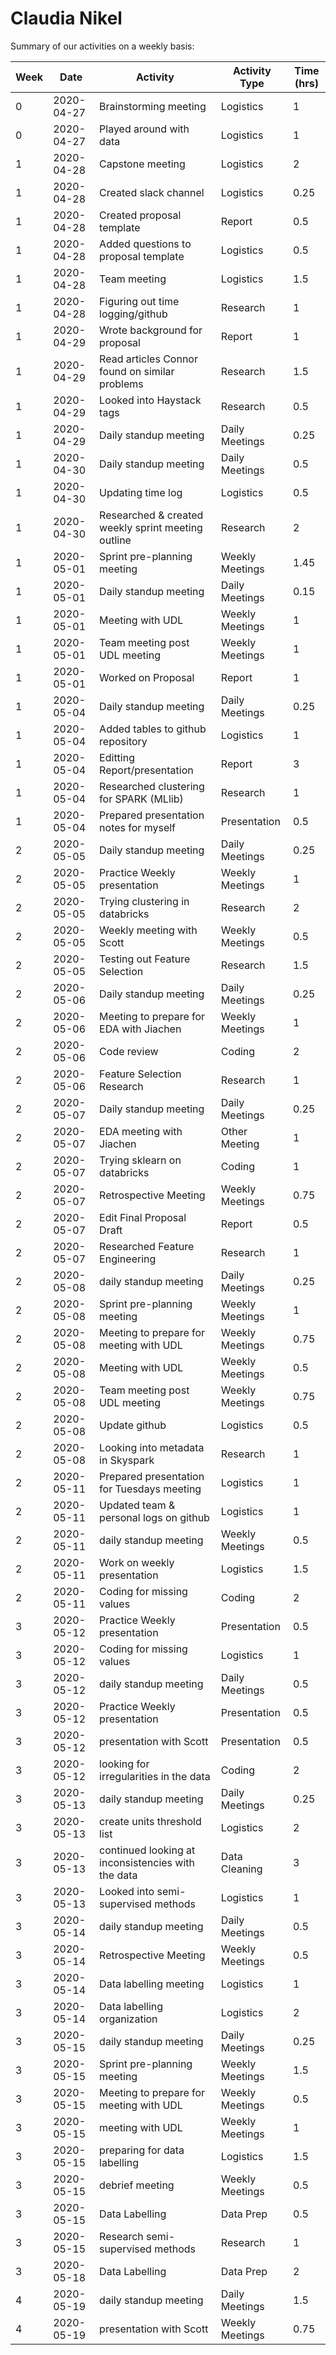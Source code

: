 # Claudia Nikel

Summary of our activities on a weekly basis:

| Week | Date | Activity  | Activity Type | Time (hrs)   |
| ------------- | ------------- | ------------- | ------------- |------------- | 
|0|2020-04-27|Brainstorming meeting|Logistics|1|
|0|2020-04-27|Played around with data|Logistics|1|
|1|2020-04-28|Capstone meeting|Logistics|2|
|1|2020-04-28|Created slack channel|Logistics|0.25|
|1|2020-04-28|Created proposal template|Report|0.5|
|1|2020-04-28|Added questions to proposal template|Logistics|0.5|
|1|2020-04-28|Team meeting|Logistics|1.5|
|1|2020-04-28|Figuring out time logging/github |Research|1|
|1|2020-04-29|Wrote background for proposal|Report|1|
|1|2020-04-29|Read articles Connor found on similar problems|Research|1.5|
|1|2020-04-29|Looked into Haystack tags|Research|0.5|
|1|2020-04-29|Daily standup meeting|Daily Meetings|0.25|
|1|2020-04-30|Daily standup meeting|Daily Meetings|0.5|
|1|2020-04-30|Updating time log|Logistics|0.5|
|1|2020-04-30|Researched & created weekly sprint meeting outline|Research|2|
|1|2020-05-01|Sprint pre-planning meeting|Weekly Meetings|1.45|
|1|2020-05-01|Daily standup meeting|Daily Meetings|0.15|
|1|2020-05-01|Meeting with UDL|Weekly Meetings|1|
|1|2020-05-01|Team meeting post UDL meeting|Weekly Meetings|1|
|1|2020-05-01|Worked on Proposal|Report|1|
|1|2020-05-04|Daily standup meeting|Daily Meetings|0.25|
|1|2020-05-04|Added tables to github repository|Logistics|1|
|1|2020-05-04|Editting Report/presentation|Report|3|
|1|2020-05-04|Researched clustering for SPARK (MLlib)|Research|1|
|1|2020-05-04|Prepared presentation notes for myself|Presentation|0.5|
|2|2020-05-05|Daily standup meeting|Daily Meetings|0.25|
|2|2020-05-05|Practice Weekly presentation|Weekly Meetings|1|
|2|2020-05-05|Trying clustering in databricks|Research|2|
|2|2020-05-05|Weekly meeting with Scott|Weekly Meetings|0.5|
|2|2020-05-05|Testing out Feature Selection|Research|1.5|
|2|2020-05-06|Daily standup meeting|Daily Meetings|0.25|
|2|2020-05-06|Meeting to prepare for EDA with Jiachen|Weekly Meetings|1|
|2|2020-05-06|Code review|Coding|2|
|2|2020-05-06|Feature Selection Research|Research|1|
|2|2020-05-07|Daily standup meeting|Daily Meetings|0.25|
|2|2020-05-07|EDA meeting with Jiachen|Other Meeting|1|
|2|2020-05-07|Trying sklearn on databricks|Coding|1|
|2|2020-05-07|Retrospective Meeting|Weekly Meetings|0.75|
|2|2020-05-07|Edit Final Proposal Draft|Report|0.5|
|2|2020-05-07|Researched Feature Engineering|Research|1|
|2|2020-05-08|daily standup meeting|Daily Meetings|0.25|
|2|2020-05-08|Sprint pre-planning meeting|Weekly Meetings|1|
|2|2020-05-08|Meeting to prepare for meeting with UDL|Weekly Meetings|0.75|
|2|2020-05-08|Meeting with UDL|Weekly Meetings|0.5|
|2|2020-05-08|Team meeting post UDL meeting|Weekly Meetings|0.75|
|2|2020-05-08|Update github |Logistics|0.5|
|2|2020-05-08|Looking into metadata in Skyspark|Research|1|
|2|2020-05-11|Prepared presentation for Tuesdays meeting|Logistics|1|
|2|2020-05-11|Updated team & personal logs on github|Logistics|1|
|2|2020-05-11|daily standup meeting|Weekly Meetings|0.5|
|2|2020-05-11|Work on weekly presentation |Logistics|1.5|
|2|2020-05-11|Coding for missing values|Coding|2|
|3|2020-05-12|Practice Weekly presentation|Presentation|0.5|
|3|2020-05-12|Coding for missing values|Logistics|1|
|3|2020-05-12|daily standup meeting|Daily Meetings|0.5|
|3|2020-05-12|Practice Weekly presentation|Presentation|0.5|
|3|2020-05-12|presentation with Scott|Presentation|0.5|
|3|2020-05-12|looking for irregularities in the data|Coding|2|
|3|2020-05-13|daily standup meeting|Daily Meetings|0.25|
|3|2020-05-13|create units threshold list|Logistics|2|
|3|2020-05-13|continued looking at inconsistencies with the data|Data Cleaning|3|
|3|2020-05-13|Looked into semi-supervised methods|Logistics|1|
|3|2020-05-14|daily standup meeting|Daily Meetings|0.5|
|3|2020-05-14|Retrospective Meeting|Weekly Meetings|0.5|
|3|2020-05-14|Data labelling meeting|Logistics|1|
|3|2020-05-14|Data labelling organization|Logistics|2|
|3|2020-05-15|daily standup meeting|Daily Meetings|0.25|
|3|2020-05-15|Sprint pre-planning meeting|Weekly Meetings|1.5|
|3|2020-05-15|Meeting to prepare for meeting with UDL|Weekly Meetings|0.5|
|3|2020-05-15|meeting with UDL|Weekly Meetings|1|
|3|2020-05-15|preparing for data labelling|Logistics|1.5|
|3|2020-05-15|debrief meeting|Weekly Meetings|0.5|
|3|2020-05-15|Data Labelling|Data Prep|0.5|
|3|2020-05-15|Research semi-supervised methods|Research|1|
|3|2020-05-18|Data Labelling|Data Prep|2|
|4|2020-05-19|daily standup meeting|Daily Meetings|1.5|
|4|2020-05-19|presentation with Scott|Weekly Meetings|0.75|
